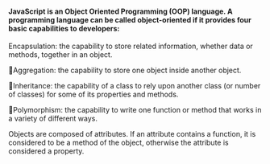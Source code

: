 
#### JavaScript is an Object Oriented Programming (OOP) language. A programming language can be called object-oriented if it provides four basic capabilities to developers:

Encapsulation: the capability to store related information, whether data or methods, together in an object.

􏰀Aggregation: the capability to store one object inside another object.

􏰀Inheritance: the capability of a class to rely upon another class (or number of classes) for some of its properties and methods.

􏰀Polymorphism: the capability to write one function or method that works in a variety of different ways.

Objects are composed of attributes. If an attribute contains a function, it is considered to be a method of the object, otherwise the attribute is considered a property.
